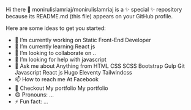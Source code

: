 
Hi there 👋
monirulislamriaj/monirulislamriaj is a ✨ special ✨ repository because its README.md (this file) appears on your GitHub profile.

Here are some ideas to get you started:

- 🔭 I’m currently working on Static Front-End Developer
- 🌱 I’m currently learning React js
- 👯 I’m looking to collaborate on ..
- 🤔 I’m looking for help with javascript
- 💬 Ask me about Anything from HTML CSS SCSS Bootstrap Gulp Git Javascript React js Hugo Eleventy Tailwindcss
- 📫 How to reach me At Facebook
- 🤳 Checkout My portfolio My portfolio
- 😄 Pronouns: ...
- ⚡ Fun fact: ...
